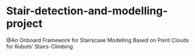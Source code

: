 # Stair-detection-and-modelling-project
@An Onboard Framework for Stairscase Modelling Based on Point Clouds for Robots’ Stairs-Climbing
